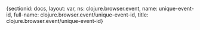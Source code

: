 {sectionid: docs, layout: var, ns: clojure.browser.event, name: unique-event-id, full-name: clojure.browser.event/unique-event-id,
  title: clojure.browser.event/unique-event-id}
